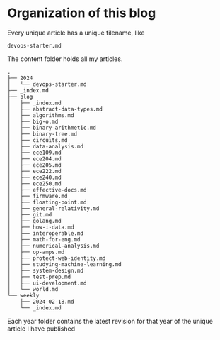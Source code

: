 # Organization of this blog

Every unique article has a unique filename, like

`devops-starter.md`

The content folder holds all my articles.

```
.
├── 2024
│   └── devops-starter.md
├── _index.md
├── blog
│   ├── _index.md
│   ├── abstract-data-types.md
│   ├── algorithms.md
│   ├── big-o.md
│   ├── binary-arithmetic.md
│   ├── binary-tree.md
│   ├── circuits.md
│   ├── data-analysis.md
│   ├── ece109.md
│   ├── ece204.md
│   ├── ece205.md
│   ├── ece222.md
│   ├── ece240.md
│   ├── ece250.md
│   ├── effective-docs.md
│   ├── firmware.md
│   ├── floating-point.md
│   ├── general-relativity.md
│   ├── git.md
│   ├── golang.md
│   ├── how-i-data.md
│   ├── interoperable.md
│   ├── math-for-eng.md
│   ├── numerical-analysis.md
│   ├── op-amps.md
│   ├── protect-web-identity.md
│   ├── studying-machine-learning.md
│   ├── system-design.md
│   ├── test-prep.md
│   ├── ui-development.md
│   └── world.md
└── weekly
    ├── 2024-02-18.md
    └── _index.md
```

Each year folder contains the latest revision for that year of the unique article I have published
